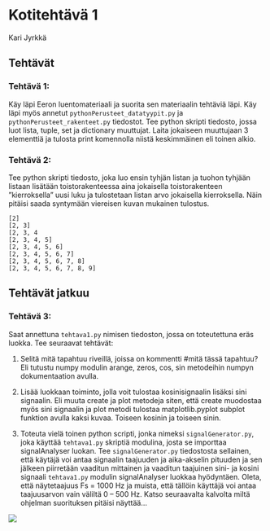 # Kotitehtävä 1

Kari Jyrkkä


## Tehtävät

### Tehtävä 1:

Käy läpi Eeron luentomateriaali ja suorita sen materiaalin tehtäviä läpi. Käy läpi myös annetut `pythonPerusteet_datatyypit.py` ja `pythonPerusteet_rakenteet.py` tiedostot. Tee python skripti tiedosto, jossa luot lista, tuple, set ja dictionary muuttujat. Laita jokaiseen muuttujaan 3 elementtiä ja tulosta print komennolla niistä keskimmäinen eli toinen alkio.

### Tehtävä 2:

Tee python skripti tiedosto, joka luo ensin tyhjän listan ja tuohon tyhjään listaan lisätään toistorakenteessa aina jokaisella toistorakenteen ”kierroksella” uusi luku ja tulostetaan listan arvo jokaisella kierroksella. Näin pitäisi saada syntymään viereisen kuvan mukainen tulostus.

```
[2]
[2, 3]
[2, 3, 4
[2, 3, 4, 5]
[2, 3, 4, 5, 6]
[2, 3, 4, 5, 6, 7]
[2, 3, 4, 5, 6, 7, 8]
[2, 3, 4, 5, 6, 7, 8, 9]
```

## Tehtävät jatkuu

### Tehtävä 3:

Saat annettuna `tehtava1.py` nimisen tiedoston, jossa on toteutettuna eräs luokka. Tee seuraavat tehtävät:

1. Selitä mitä tapahtuu riveillä, joissa on kommentti #mitä tässä tapahtuu? Eli tutustu numpy modulin arange, zeros, cos, sin metodeihin numpyn dokumentaation avulla.

2. Lisää luokkaan toiminto, jolla voit tulostaa kosinisignaalin lisäksi sini signaalin. Eli muuta create ja plot metodeja siten, että create muodostaa myös sini signaalin ja plot metodi tulostaa matplotlib.pyplot subplot funktion avulla kaksi kuvaa. Toiseen kosinin ja toiseen sinin.

3. Toteuta vielä toinen python scripti, jonka nimeksi `signalGenerator.py`, joka käyttää `tehtava1.py` skriptiä modulina, josta se importtaa signalAnalyser luokan. Tee `signalGenerator.py` tiedostosta sellainen, että käytäjä voi antaa signaalin taajuuden ja aika-akselin pituuden ja sen jälkeen piirretään vaaditun mittainen ja vaaditun taajuinen sini- ja kosini signaali `tehtava1.py` modulin signalAnalyser luokkaa hyödyntäen. Oleta, että näytetaajuus Fs = 1000 Hz ja muista, että tällöin käyttäjä voi antaa taajuusarvon vain väliltä 0 – 500 Hz. Katso seuraavalta kalvolta miltä ohjelman suorituksen pitäisi näyttää…

![](esimerkki_kuva.png)